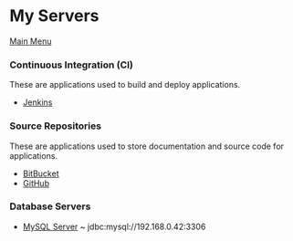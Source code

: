 # My Servers
[Main Menu](../../../README.md)

### Continuous Integration (CI)

These are applications used to build and deploy applications.

* [Jenkins](http://192.168.0.45:8080)

### Source Repositories

These are applications used to store documentation and source code for applications.

* [BitBucket]()
* [GitHub](https:/github.com)

### Database Servers

* [MySQL Server](jdbc:mysql://192.168.0.42:3306) ~ jdbc:mysql://192.168.0.42:3306
    